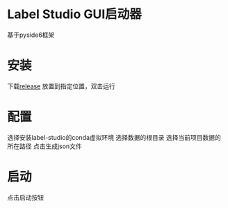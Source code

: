 # Label Studio GUI启动器
基于pyside6框架


# 安装
下载[release](https://github.com/KR-Rabbit/LabelStudioLauncher/releases/download/v1.0/Launcher.exe)
放置到指定位置，双击运行

# 配置
 选择安装label-studio的conda虚拟环境
 选择数据的根目录
 选择当前项目数据的所在路径
 点击生成json文件
 
# 启动
点击启动按钮